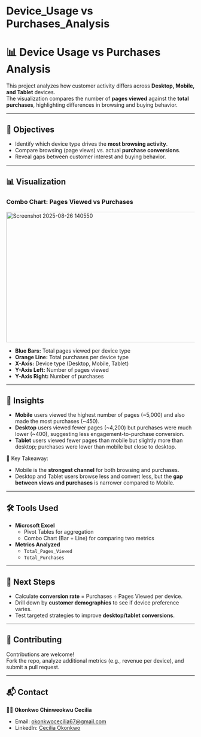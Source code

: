 # Device_Usage vs Purchases_Analysis
# 📊 Device Usage vs Purchases Analysis

This project analyzes how customer activity differs across **Desktop, Mobile, and Tablet** devices.  
The visualization compares the number of **pages viewed** against the **total purchases**, highlighting differences in browsing and buying behavior.

---

## 🚀 Objectives
- Identify which device type drives the **most browsing activity**.  
- Compare browsing (page views) vs. actual **purchase conversions**.  
- Reveal gaps between customer interest and buying behavior.  

---

## 📊 Visualization

### Combo Chart: Pages Viewed vs Purchases
<img width="656" height="348" alt="Screenshot 2025-08-26 140550" src="https://github.com/user-attachments/assets/6b9706ab-2b16-4d4e-87d7-6594c8b4439d" />

- **Blue Bars:** Total pages viewed per device type  
- **Orange Line:** Total purchases per device type  
- **X-Axis:** Device type (Desktop, Mobile, Tablet)  
- **Y-Axis Left:** Number of pages viewed  
- **Y-Axis Right:** Number of purchases  

---

## 🔎 Insights
- **Mobile** users viewed the highest number of pages (~5,000) and also made the most purchases (~450).  
- **Desktop** users viewed fewer pages (~4,200) but purchases were much lower (~400), suggesting less engagement-to-purchase conversion.  
- **Tablet** users viewed fewer pages than mobile but slightly more than desktop; purchases were lower than mobile but close to desktop.  

📌 Key Takeaway:  
- Mobile is the **strongest channel** for both browsing and purchases.  
- Desktop and Tablet users browse less and convert less, but the **gap between views and purchases** is narrower compared to Mobile.  

---

## 🛠 Tools Used
- **Microsoft Excel**  
  - Pivot Tables for aggregation  
  - Combo Chart (Bar + Line) for comparing two metrics  
- **Metrics Analyzed**  
  - `Total_Pages_Viewed`  
  - `Total_Purchases`  

---

## 📌 Next Steps
- Calculate **conversion rate** = Purchases ÷ Pages Viewed per device.  
- Drill down by **customer demographics** to see if device preference varies.  
- Test targeted strategies to improve **desktop/tablet conversions**.  

---

## 🤝 Contributing
Contributions are welcome!  
Fork the repo, analyze additional metrics (e.g., revenue per device), and submit a pull request.  

---

## 📬 Contact
👩‍💻 **Okonkwo Chinweokwu Cecilia**  
- Email: [okonkwocecilia67@gmail.com](mailto:okonkwocecilia67@gmail.com)  
- LinkedIn: [Cecilia Okonkwo](https://linkedin.com/in/okonkwo-cecilia)  



